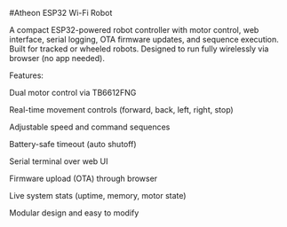 #Atheon ESP32 Wi-Fi Robot

A compact ESP32-powered robot controller with motor control, web interface, serial logging, OTA firmware updates, and sequence execution. Built for tracked or wheeled robots. Designed to run fully wirelessly via browser (no app needed).

Features:

Dual motor control via TB6612FNG

Real-time movement controls (forward, back, left, right, stop)

Adjustable speed and command sequences

Battery-safe timeout (auto shutoff)

Serial terminal over web UI

Firmware upload (OTA) through browser

Live system stats (uptime, memory, motor state)

Modular design and easy to modify

